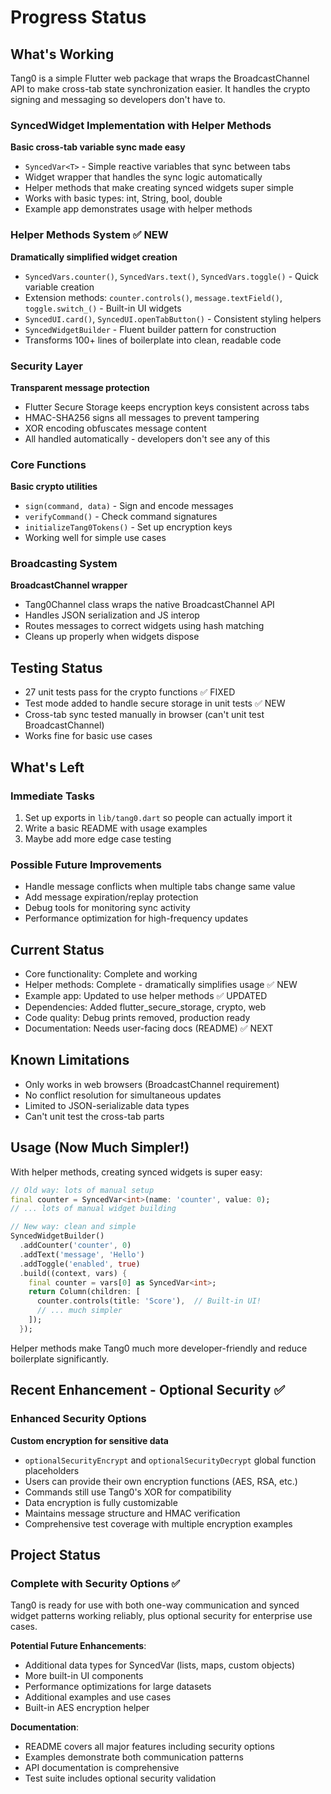 # Progress Status

## What's Working

Tang0 is a simple Flutter web package that wraps the BroadcastChannel API to make cross-tab state synchronization easier. It handles the crypto signing and messaging so developers don't have to.

### SyncedWidget Implementation with Helper Methods
**Basic cross-tab variable sync made easy**
- `SyncedVar<T>` - Simple reactive variables that sync between tabs
- Widget wrapper that handles the sync logic automatically  
- Helper methods that make creating synced widgets super simple
- Works with basic types: int, String, bool, double
- Example app demonstrates usage with helper methods

### Helper Methods System ✅ NEW
**Dramatically simplified widget creation**
- `SyncedVars.counter()`, `SyncedVars.text()`, `SyncedVars.toggle()` - Quick variable creation
- Extension methods: `counter.controls()`, `message.textField()`, `toggle.switch_()` - Built-in UI widgets
- `SyncedUI.card()`, `SyncedUI.openTabButton()` - Consistent styling helpers
- `SyncedWidgetBuilder` - Fluent builder pattern for construction
- Transforms 100+ lines of boilerplate into clean, readable code

### Security Layer
**Transparent message protection**
- Flutter Secure Storage keeps encryption keys consistent across tabs
- HMAC-SHA256 signs all messages to prevent tampering
- XOR encoding obfuscates message content
- All handled automatically - developers don't see any of this

### Core Functions
**Basic crypto utilities**
- `sign(command, data)` - Sign and encode messages
- `verifyCommand()` - Check command signatures
- `initializeTang0Tokens()` - Set up encryption keys
- Working well for simple use cases

### Broadcasting System
**BroadcastChannel wrapper**
- Tang0Channel class wraps the native BroadcastChannel API
- Handles JSON serialization and JS interop
- Routes messages to correct widgets using hash matching
- Cleans up properly when widgets dispose

## Testing Status
- 27 unit tests pass for the crypto functions ✅ FIXED
- Test mode added to handle secure storage in unit tests ✅ NEW  
- Cross-tab sync tested manually in browser (can't unit test BroadcastChannel)
- Works fine for basic use cases

## What's Left

### Immediate Tasks
1. Set up exports in `lib/tang0.dart` so people can actually import it
2. Write a basic README with usage examples
3. Maybe add more edge case testing

### Possible Future Improvements
- Handle message conflicts when multiple tabs change same value
- Add message expiration/replay protection
- Debug tools for monitoring sync activity
- Performance optimization for high-frequency updates

## Current Status
- Core functionality: Complete and working
- Helper methods: Complete - dramatically simplifies usage ✅ NEW  
- Example app: Updated to use helper methods ✅ UPDATED
- Dependencies: Added flutter_secure_storage, crypto, web
- Code quality: Debug prints removed, production ready
- Documentation: Needs user-facing docs (README) ✅ NEXT

## Known Limitations
- Only works in web browsers (BroadcastChannel requirement)
- No conflict resolution for simultaneous updates
- Limited to JSON-serializable data types
- Can't unit test the cross-tab parts

## Usage (Now Much Simpler!)
With helper methods, creating synced widgets is super easy:

```dart
// Old way: lots of manual setup
final counter = SyncedVar<int>(name: 'counter', value: 0);
// ... lots of manual widget building

// New way: clean and simple
SyncedWidgetBuilder()
  .addCounter('counter', 0)
  .addText('message', 'Hello')
  .addToggle('enabled', true)
  .build((context, vars) {
    final counter = vars[0] as SyncedVar<int>;
    return Column(children: [
      counter.controls(title: 'Score'),  // Built-in UI!
      // ... much simpler
    ]);
  });
```

Helper methods make Tang0 much more developer-friendly and reduce boilerplate significantly.

## Recent Enhancement - Optional Security ✅

### Enhanced Security Options
**Custom encryption for sensitive data**
- `optionalSecurityEncrypt` and `optionalSecurityDecrypt` global function placeholders
- Users can provide their own encryption functions (AES, RSA, etc.)
- Commands still use Tang0's XOR for compatibility
- Data encryption is fully customizable
- Maintains message structure and HMAC verification
- Comprehensive test coverage with multiple encryption examples

## Project Status

### Complete with Security Options ✅
Tang0 is ready for use with both one-way communication and synced widget patterns working reliably, plus optional security for enterprise use cases.

**Potential Future Enhancements**:
- Additional data types for SyncedVar (lists, maps, custom objects)
- More built-in UI components
- Performance optimizations for large datasets
- Additional examples and use cases
- Built-in AES encryption helper

**Documentation**:
- README covers all major features including security options
- Examples demonstrate both communication patterns
- API documentation is comprehensive
- Test suite includes optional security validation
